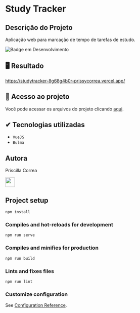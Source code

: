 # Study Tracker

## Descrição do Projeto
Aplicação web para marcação de tempo de tarefas de estudo.

![Badge em Desenvolvimento](https://img.shields.io/badge/STATUS-CONCLUIDO-green)

## 🖥 Resultado
https://studytracker-8g68g4b0r-prissycorrea.vercel.app/

## 📁 Acesso ao projeto
Você pode acessar os arquivos do projeto clicando [aqui](https://github.com/prissycorrea/studytracker).

## ✔ Tecnologias utilizadas
- ``VueJS``
- ``Bulma``

## Autora
Priscilla Correa

<img src="https://cdn.jsdelivr.net/gh/devicons/devicon/icons/linkedin/linkedin-original.svg" width=30px>


## Project setup
```
npm install
```

### Compiles and hot-reloads for development
```
npm run serve
```

### Compiles and minifies for production
```
npm run build
```

### Lints and fixes files
```
npm run lint
```

### Customize configuration
See [Configuration Reference](https://cli.vuejs.org/config/).
